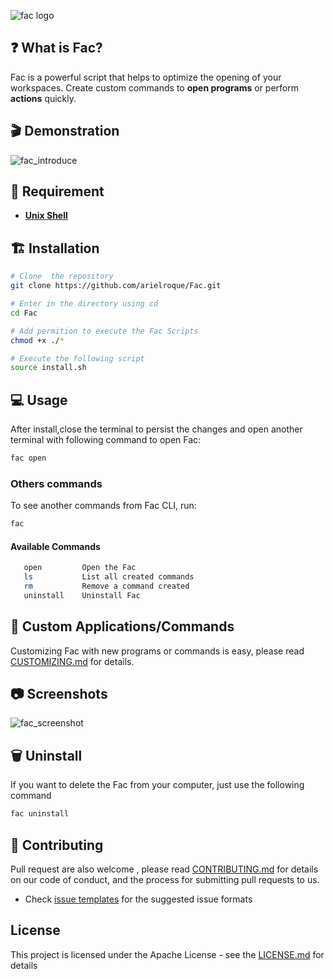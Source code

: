 
![fac logo](https://user-images.githubusercontent.com/17733053/76709507-04f29100-66de-11ea-9a8a-0b6a81d588aa.png)


## :question: What is Fac?
Fac is a powerful script that helps to optimize the opening of your workspaces. Create custom commands to **open programs** or perform **actions** quickly.

## :clapper: Demonstration

![fac_introduce](https://user-images.githubusercontent.com/17733053/103103614-eb815c80-4600-11eb-9a2b-e34cb5a9165c.gif)

## :bookmark: Requirement

- [**Unix Shell**](https://en.wikipedia.org/wiki/Bash_(Unix_shell))

## :building_construction: Installation

```bash
# Clone  the repository
git clone https://github.com/arielroque/Fac.git

# Enter in the directory using cd
cd Fac

# Add permition to execute the Fac Scripts
chmod +x ./*

# Execute the following script
source install.sh

```
## :computer: Usage

After install,close the terminal to persist the changes and open another terminal with following command to open Fac:
```bash
fac open
```
### Others commands

To see another commands from Fac CLI, run:
 ```bash
fac 
```
#### Available Commands

```bash
   open         Open the Fac
   ls           List all created commands
   rm           Remove a command created
   uninstall    Uninstall Fac
```
## :wrench: Custom Applications/Commands

Customizing Fac with new programs or commands is easy, please read [CUSTOMIZING.md](/CUSTOMIZING.md) for details.

## :camera: Screenshots
![fac_screenshot](https://user-images.githubusercontent.com/17733053/103104782-115e2f80-4608-11eb-8f6a-726bf955cd9d.png)

## :wastebasket: Uninstall

If you want to delete the Fac from your computer, just use the following command

```bash
fac uninstall
```
## :rocket: Contributing

Pull request are also welcome , please read  [CONTRIBUTING.md](/CONTRIBUTING.md)  for details on our code of conduct, and the process for submitting pull requests to us.
    
-   Check  [issue templates](https://github.com/arielroque/Mi-action/issues)  for the suggested issue formats

## License

This project is licensed under the Apache License - see the [LICENSE.md](https://github.com/arielroque/fac/blob/developer/LICENSE) for details
